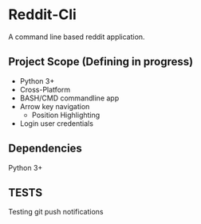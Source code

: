 # Reddit-Cli

A command line based reddit application.

## Project Scope (Defining in progress)

- Python 3+
- Cross-Platform
- BASH/CMD commandline app
- Arrow key navigation
	- Position Highlighting
- Login user credentials

## Dependencies

Python 3+

## TESTS
Testing git push notifications
